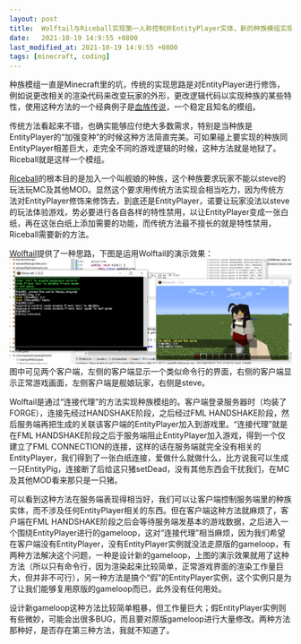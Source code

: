 ```yaml
---
layout: post
title:  Wolftail与Riceball实现第一人称控制非EntityPlayer实体，新的种族模组实现方法是否有望？
date:   2021-10-19 14:9:55 +0800
last_modified_at: 2021-10-19 14:9:55 +0800
tags: [minecraft, coding]
---
```


种族模组一直是Minecraft里的坑，传统的实现思路是对EntityPlayer进行修饰，例如说更改相关的渲染代码来改变玩家的外形，更改逻辑代码以实现种族的某些特性，使用这种方法的一个经典例子是[血族传说](https://github.com/TeamLapen/Vampirism)，一个稳定且知名的模组。

传统方法看起来不错，也确实能够应付绝大多数需求，特别是当种族是EntityPlayer的“加强变种”的时候这种方法简直完美。可如果碰上要实现的种族同EntityPlayer相差巨大，走完全不同的游戏逻辑的时候，这种方法就是地狱了。Riceball就是这样一个模组。

[Riceball](https://github.com/crow02531/Riceball)的根本目的是加入一个叫舰娘的种族，这个种族要求玩家不能以steve的玩法玩MC及其他MOD。显然这个要求用传统方法实现会相当吃力，因为传统方法对EntityPlayer修饰来修饰去，到底还是EntityPlayer，诺要让玩家没法以steve的玩法体验游戏，势必要进行各自各样的特性禁用，以让EntityPlayer变成一张白纸，再在这张白纸上添加需要的功能，而传统方法最不擅长的就是特性禁用，Riceball需要新的方法。

[Wolftail](https://github.com/crow02531/Wolftail)提供了一种思路，下图是运用Wolftail的演示效果：
![演示效果](/assets/images/2021-10-19-wolftail-and-riceball_0.png "演示效果")
图中可见两个客户端，左侧的客户端显示一个类似命令行的界面，右侧的客户端显示正常游戏画面，左侧客户端是舰娘玩家，右侧是steve。

Wolftail是通过“连接代理”的方法实现种族模组的。客户端登录服务器时（均装了FORGE），连接先经过HANDSHAKE阶段，之后经过FML HANDSHAKE阶段，然后服务端再把生成的关联该客户端的EntityPlayer加入到游戏里。“连接代理”就是在FML HANDSHAKE阶段之后于服务端阻止EntityPlayer加入游戏，得到一个仅建立了FML CONNECTION的连接，这样的话在服务端就完全没有相关的EntityPlayer，我们得到了一张白纸连接，爱做什么就做什么，比方说我可以生成一只EntityPig，连接断了后给这只猪setDead，没有其他东西会干扰我们，在MC及其他MOD看来那只是一只猪。

可以看到这种方法在服务端表现得相当好，我们可以让客户端控制服务端里的种族实体，而不涉及任何EntityPlayer相关的东西。但在客户端这种方法就麻烦了，客户端在FML HANDSHAKE阶段之后会等待服务端发基本的游戏数据，之后进入一个围绕EntityPlayer进行的gameloop，这对“连接代理”相当麻烦，因为我们希望在客户端没有EntityPlayer，没有EntityPlayer实例就没法走原版的gameloop，有两种方法解决这个问题，一种是设计新的gameloop，上图的演示效果就用了这种方法（所以只有命令行，因为渲染起来比较简单，正常游戏界面的渲染工作量巨大，但并非不可行），另一种方法是搞个“假”的EntityPlayer实例，这个实例只是为了让我们能够复用原版的gameloop而已，此外没有任何用处。

设计新gameloop这种方法比较简单粗暴，但工作量巨大；假EntityPlayer实例则有些微妙，可能会出很多BUG，而且要对原版gameloop进行大量修改。两种方法那种好，是否存在第三种方法，我就不知道了。
